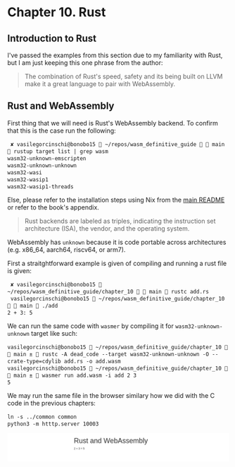 # Chapter 10. Rust

## Introduction to Rust

I've passed the examples from this section due to my familiarity with Rust, but
I am just keeping this one phrase from the author:

> The combination of Rust's speed, safety and its being built on LLVM make
> it a great language to pair with WebAssembly.

## Rust and WebAssembly

First thing that we will need is Rust's WebAssembly backend. To confirm that this is the
case run the following:

```shell
 ✘ vasilegorcinschi@bonobo15  ~/repos/wasm_definitive_guide   main  rustup target list | grep wasm
wasm32-unknown-emscripten
wasm32-unknown-unknown
wasm32-wasi
wasm32-wasip1
wasm32-wasip1-threads

```

Else, please refer to the installation steps using Nix from the [main README](../README.md) or refer
to the book's appendix.

> Rust backends are labeled as triples, indicating the instruction set architecture (ISA),
> the vendor, and the operating system.

WebAssembly has `unknown` because it is code portable across architectures (e.g. x86_64, aarch64, riscv64, or arm7).

First a straitghtforward example is given of compiling and running a rust file is given:

```shell
 ✘ vasilegorcinschi@bonobo15  ~/repos/wasm_definitive_guide/chapter_10   main  rustc add.rs
 vasilegorcinschi@bonobo15  ~/repos/wasm_definitive_guide/chapter_10   main  ./add
2 + 3: 5
```

We can run the same code with `wasmer` by compiling it for `wasm32-unknown-unknown` target like such:

```shell
vasilegorcinschi@bonobo15  ~/repos/wasm_definitive_guide/chapter_10   main ±  rustc -A dead_code --target wasm32-unknown-unknown -O --crate-type=cdylib add.rs -o add.wasm
vasilegorcinschi@bonobo15  ~/repos/wasm_definitive_guide/chapter_10   main ±  wasmer run add.wasm -i add 2 3
5
```

We may run the same file in the browser similary how we did with the C code in the previous chapters:

```shell
ln -s ../common common
python3 -m htttp.server 10003
```

![Two plus three](./images/twoplusthree.png)
